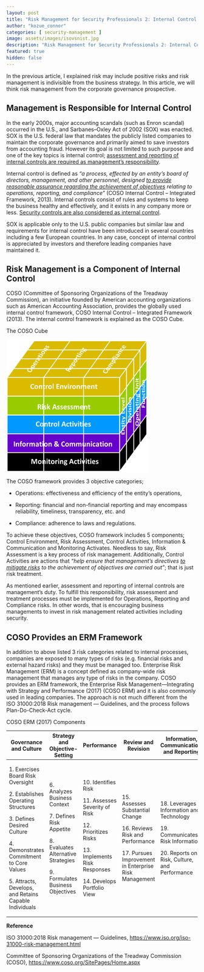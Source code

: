 ```yaml
---
layout: post
title: "Risk Management for Security Professionals 2: Internal Control and Risk Management"
author: "kozue_connor"
categories: [ security-management ]
image: assets/images/isovsnist.jpg
description: "Risk Management for Security Professionals 2: Internal Control and Risk Management"
featured: true
hidden: false
---
```


In the previous article, I explained risk may include positive risks and risk management is indivisible from the business strategy. In this article, we will think risk management from the corporate governance prospective.

## Management is Responsible for Internal Control

In the early 2000s, major accounting scandals (such as Enron scandal) occurred in the U.S., and Sarbanes–Oxley Act of 2002 (SOX) was enacted. SOX is the U.S. federal law that mandates the publicly listed companies to maintain the corporate governance and primarily aimed to save investors from accounting fraud. However its goal is not limited to such purpose and one of the key topics is internal control; <u>assessment and reporting of internal controls are required as management’s responsibility</u>.

Internal control is defined as *“a process, effected by an entity’s board of directors, management, and other personnel, designed <u>to provide reasonable assurance regarding the achievement of objectives</u> relating to operations, reporting, and compliance”* (COSO Internal Control – Integrated Framework, 2013). Internal controls consist of rules and systems to keep the business healthy and effectively, and it exists in any company more or less. <u>Security controls are also considered as internal control</u>.

SOX is applicable only to the U.S. public companies but similar law and requirements for internal control have been introduced in several countries including a few European countries. In any case, concept of internal control is appreciated by investors and therefore leading companies have maintained it.

## Risk Management is a Component of Internal Control

COSO (Committee of Sponsoring Organizations of the Treadway Commission), an initiative founded by American accounting organizations such as American Accounting Association, provides the globally used internal control framework, COSO Internal Control – Integrated Framework (2013). The internal control framework is explained as the COSO Cube.

The COSO Cube

<img src="../assets/images/Posts/RiskManagement/image1.png" style="margin:O auto; display: block; max-height:350px;" />

The COSO framework provides 3 objective categories;

- Operations: effectiveness and efficiency of the entity’s operations,

- Reporting: financial and non-financial reporting and may encompass reliability, timeliness, transparency, etc. and

- Compliance: adherence to laws and regulations.

To achieve these objectives, COSO framework includes 5 components; Control Environment, Risk Assessment, Control Activities, Information & Communication and Monitoring Activates. Needless to say, Risk Assessment is a key process of risk management. Additionally, Control Activities are actions that *“help ensure that management’s directives <u>to mitigate risks</u> to the achievement of objectives are carried out”*; that is just risk treatment.

As mentioned earlier, assessment and reporting of internal controls are management’s duty. To fulfill this responsibility, risk assessment and treatment processes must be implemented for Operations, Reporting and Compliance risks. In other words, that is encouraging business managements to invest in risk management related activities including security.

## COSO Provides an ERM Framework

In addition to above listed 3 risk categories related to internal processes, companies are exposed to many types of risks (e.g. financial risks and external hazard risks) and they must be managed too. Enterprise Risk Management (ERM) is a concept defined as company-wide risk management that manages any type of risks in the company. COSO provides an ERM framework, the Enterprise Risk Management—Integrating with Strategy and Performance (2017) (COSO ERM) and it is also commonly used in leading companies. The approach is not much different from the ISO 31000:2018 Risk management — Guidelines, and the process follows Plan-Do-Check-Act cycle.

COSO ERM (2017) Components

<table>
<colgroup>
<col style="width: 20%" />
<col style="width: 20%" />
<col style="width: 20%" />
<col style="width: 20%" />
<col style="width: 20%" />
</colgroup>
<thead>
<tr class="header">
<th>Governance and Culture</th>
<th>Strategy and Objective-Setting</th>
<th>Performance</th>
<th>Review and Revision</th>
<th>Information, Communication, and Reporting</th>
</tr>
</thead>
<tbody>
<tr class="odd">
<td><p>1. Exercises Board Risk Oversight</p>
<p>2. Establishes Operating Structures</p>
<p>3. Defines Desired Culture</p>
<p>4. Demonstrates Commitment to Core Values</p>
<p>5. Attracts, Develops, and Retains Capable Individuals</p></td>
<td><p>6. Analyzes Business Context</p>
<p>7. Defines Risk Appetite</p>
<p>8. Evaluates Alternative Strategies</p>
<p>9. Formulates Business Objectives</p></td>
<td><p>10. Identifies Risk</p>
<p>11. Assesses Severity of Risk</p>
<p>12. Prioritizes Risks</p>
<p>13. Implements Risk Responses</p>
<p>14. Develops Portfolio View</p></td>
<td><p>15. Assesses Substantial Change</p>
<p>16. Reviews Risk and Performance</p>
<p>17. Pursues Improvement in Enterprise Risk Management</p></td>
<td><p>18. Leverages Information and Technology</p>
<p>19. Communicates Risk Information</p>
<p>20. Reports on Risk, Culture, and Performance</p></td>
</tr>
</tbody>
</table>

**Reference**

ISO 31000:2018 Risk management — Guidelines, https://www.iso.org/iso-31000-risk-management.html

Committee of Sponsoring Organizations of the Treadway Commission (COSO), https://www.coso.org/SitePages/Home.aspx